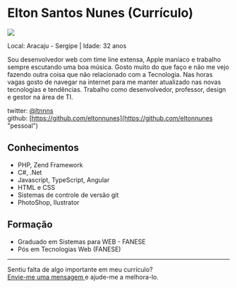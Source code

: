 # Elton Santos Nunes (Currículo)

<img src="https://avatars0.githubusercontent.com/u/2033686?v=3&s=140" />

Local: Aracaju - Sergipe | Idade: 32 anos

Sou desenvolvedor web com time line extensa, Apple maníaco e trabalho sempre escutando uma boa música. Gosto muito do que faço
e não me vejo fazendo outra coisa que não relacionado com a Tecnologia. Nas horas vagas gosto de navegar na internet 
para me manter atualizado nas novas tecnologias e tendências. Trabalho como desenvolvedor, professor, design e gestor na área de TI.

twitter: [@ltnnns](http://twitter.com/ltnnns "pessoal")  
github: [https://github.com/eltonnunes](https://github.com/eltonnunes "pessoal") 

## Conhecimentos

* PHP, Zend Framework
* C#, .Net
* Javascript, TypeScript, Angular
* HTML e CSS
* Sistemas de controle de versão git
* PhotoShop, Ilustrator

## Formação

* Graduado em Sistemas para WEB - FANESE
* Pós em Tecnologias Web (FANESE)
 

--- 

  
Sentiu falta de algo importante em meu currículo?  
[Envie-me uma mensagem ](https://github.com/inbox/new/eltonnunes "Envie-me uma mensagem ") e ajude-me a melhora-lo.
